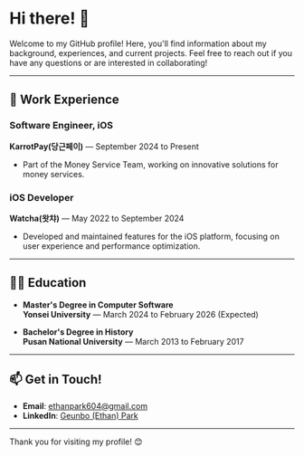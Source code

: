 # Hi there! 👋

Welcome to my GitHub profile! Here, you'll find information about my background, experiences, and current projects. Feel free to reach out if you have any questions or are interested in collaborating!

---

## 💼 Work Experience

### Software Engineer, iOS  
**KarrotPay(당근페이)** — September 2024 to Present  
- Part of the Money Service Team, working on innovative solutions for money services.



### iOS Developer  
**Watcha(왓챠)** — May 2022 to September 2024  
- Developed and maintained features for the iOS platform, focusing on user experience and performance optimization.

---

## 🧑‍🎓 Education

- **Master's Degree in Computer Software**  
  **Yonsei University** — March 2024 to February 2026 (Expected)

- **Bachelor's Degree in History**  
  **Pusan National University** — March 2013 to February 2017

---

## 📫 Get in Touch!

- **Email**: ethanpark604@gmail.com
- **LinkedIn**: [Geunbo (Ethan) Park](https://www.linkedin.com/in/geunbo-ethan-park-925266230/)

---

Thank you for visiting my profile! 😊

